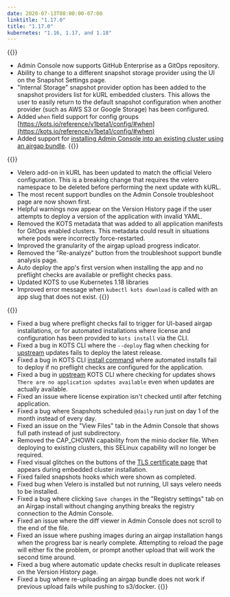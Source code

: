```yaml
---
date: 2020-07-13T08:00:00-07:00
linktitle: "1.17.0"
title: "1.17.0"
kubernetes: "1.16, 1.17, and 1.18"
---
```


{{<features>}}
* Admin Console now supports GitHub Enterprise as a GitOps repository. 
* Ability to change to a different snapshot storage provider using the UI on the Snapshot Settings page. 
* "Internal Storage" snapshot provider option has been added to the snapshot providers list for kURL embedded clusters. This allows the user to easily return to the default snapshot configuration when another provider (such as AWS S3 or Google Storage) has been configured. 
* Added `when` field support for config groups [https://kots.io/reference/v1beta1/config/#when](https://kots.io/reference/v1beta1/config/#when)
* Added support for [installing Admin Console into an existing cluster using an airgap bundle](https://kots.io/kotsadm/installing/airgap-packages/).
{{</features>}}

{{<changes>}}
* Velero add-on in kURL has been updated to match the official Velero configuration.  This is a breaking change that requires the velero namespace to be deleted before performing the next update with kURL.
* The most recent support bundles on the Admin Console troubleshoot page are now shown first. 
* Helpful warnings now appear on the Version History page if the user attempts to deploy a version of the application with invalid YAML. 
* Removed the KOTS metadata that was added to all application manifests for GitOps enabled clusters. This metadata could result in situations where pods were incorrectly force-restarted. 
* Improved the granularity of the airgap upload progress indicator.
* Removed the "Re-analyze" button from the troubleshoot support bundle analysis page.
* Auto deploy the app's first version when installing the app and no preflight checks are available or preflight checks pass.
* Updated KOTS to use Kubernetes 1.18 libraries
* Improved error message when `kubectl kots download` is called with an app slug that does not exist.
{{</changes>}}

{{<fixes>}}
* Fixed a bug where preflight checks fail to trigger for UI-based airgap installations, or for automated installations where license and configuration has been provided to `kots install` via the CLI. 
* Fixed a bug in KOTS CLI where the `--deploy` flag when checking for [upstream](https://kots.io/kots-cli/upstream/) updates fails to deploy the latest release.
* Fixed a bug in KOTS CLI [install command](https://kots.io/kots-cli/install/) where automated installs fail to deploy if no preflight checks are configured for the application. 
* Fixed a bug in [upstream](https://kots.io/kots-cli/upstream/) KOTS CLI where checking for updates shows `There are no application updates available` even when updates are actually available.
* Fixed an issue where license expiration isn't checked until after fetching application.
* Fixed a bug where Snapshots scheduled `@daily` run just on day 1 of the month instead of every day.
* Fixed an issue on the "View Files" tab in the Admin Console that shows full path instead of just subdirectory.
* Removed the CAP_CHOWN capability from the minio docker file. When deploying to existing clusters, this SELinux capability will no longer be required.
* Fixed visual glitches on the buttons of the [TLS certificate page](https://kurl.sh/docs/install-with-kurl/setup-tls-certs) that appears during embedded cluster installation.
* Fixed failed snapshots hooks which were shown as completed.
* Fixed bug when Velero is installed but not running, UI says velero needs to be installed.
* Fixed a bug where clicking `Save changes` in the "Registry settings" tab on an Airgap install without changing anything breaks the registry connection to the Admin Console. 
* Fixed an issue where the diff viewer in Admin Console does not scroll to the end of the file.
* Fixed an issue where pushing images during an airgap installation hangs when the progress bar is nearly complete. Attempting to reload the page will either fix the problem, or prompt another upload that will work the second time around. 
* Fixed a bug where automatic update checks result in duplicate releases on the Version History page.
* Fixed a bug where re-uploading an airgap bundle does not work if previous upload fails while pushing to s3/docker.
{{</fixes>}}
